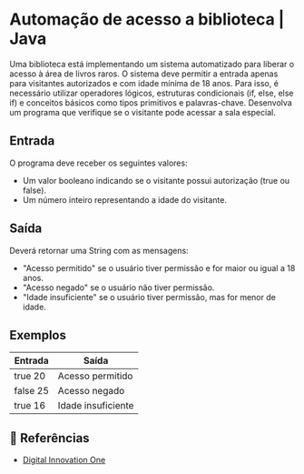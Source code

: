 # Automação de acesso a biblioteca | Java
Uma biblioteca está implementando um sistema automatizado para liberar o acesso à área de livros raros. O sistema deve permitir a entrada apenas para visitantes autorizados e com idade mínima de 18 anos. Para isso, é necessário utilizar operadores lógicos, estruturas condicionais (if, else, else if) e conceitos básicos como tipos primitivos e palavras-chave. Desenvolva um programa que verifique se o visitante pode acessar a sala especial.
## Entrada
O programa deve receber os seguintes valores:
- Um valor booleano indicando se o visitante possui autorização (true ou false).
- Um número inteiro representando a idade do visitante.
## Saída
Deverá retornar uma String com as mensagens:
- "Acesso permitido" se o usuário tiver permissão e for maior ou igual a 18 anos.
- "Acesso negado" se o usuário não tiver permissão.
- "Idade insuficiente" se o usuário tiver permissão, mas for menor de idade.
## Exemplos
| Entrada | Saída |
| ----- | ------- |
| true 20 | Acesso permitido |
| false 25 | Acesso negado |
| true 16 | Idade insuficiente |

## 🔎 Referências
- [Digital Innovation One]()
